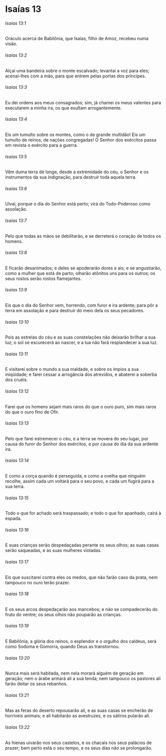 # Isaías 13

###### Isaías 13:1

Oráculo acerca de Babilônia, que Isaías, filho de Amoz, recebeu numa visão.

###### Isaías 13:2

Alçai uma bandeira sobre o monte escalvado; levantai a voz para eles; acenai-lhes com a mão, para que entrem pelas portas dos príncipes.

###### Isaías 13:3

Eu dei ordens aos meus consagrados; sim, já chamei os meus valentes para executarem a minha ira, os que exultam arrogantemente.

###### Isaías 13:4

Eis um tumulto sobre os montes, como o de grande multidão! Eis um tumulto de reinos, de nações congregadas! O Senhor dos exércitos passa em revista o exército para a guerra.

###### Isaías 13:5

Vêm duma terra de longe, desde a extremidade do céu, o Senhor e os instrumentos da sua indignação, para destruir toda aquela terra.

###### Isaías 13:6

Uivai, porque o dia do Senhor está perto; virá do Todo-Poderoso como assolação.

###### Isaías 13:7

Pelo que todas as mãos se debilitarão, e se derreterá o coração de todos os homens.

###### Isaías 13:8

E ficarão desanimados; e deles se apoderarão dores e ais; e se angustiarão, como a mulher que está de parto; olharão atônitos uns para os outros; os seus rostos serão rostos flamejantes.

###### Isaías 13:9

Eis que o dia do Senhor vem, horrendo, com furor e ira ardente; para pôr a terra em assolação e para destruir do meio dela os seus pecadores.

###### Isaías 13:10

Pois as estrelas do céu e as suas constelações não deixarão brilhar a sua luz; o sol se escurecerá ao nascer, e a lua não fará resplandecer a sua luz.

###### Isaías 13:11

E visitarei sobre o mundo a sua maldade, e sobre os ímpios a sua iniqüidade; e farei cessar a arrogância dos atrevidos, e abaterei a soberba dos cruéis.

###### Isaías 13:12

Farei que os homens sejam mais raros do que o ouro puro, sim mais raros do que o ouro fino de Ofir.

###### Isaías 13:13

Pelo que farei estremecer o céu, e a terra se movera do seu lugar, por causa do furor do Senhor dos exércitos, e por causa do dia da sua ardente ira.

###### Isaías 13:14

E como a corça quando é perseguida, e como a ovelha que ninguém recolhe, assim cada um voltará para o seu povo, e cada um fugirá para a sua terra.

###### Isaías 13:15

Todo o que for achado será traspassado; e todo o que for apanhado, cairá à espada.

###### Isaías 13:16

E suas crianças serão despedaçadas perante os seus olhos; as suas casas serão saqueadas, e as suas mulheres violadas.

###### Isaías 13:17

Eis que suscitarei contra eles os medos, que não farão caso da prata, nem tampouco no ouro terão prazer.

###### Isaías 13:18

E os seus arcos despedaçarão aos mancebos; e não se compadecerão do fruto do ventre; os seus olhos não pouparão as crianças.

###### Isaías 13:19

E Babilônia, a glória dos reinos, o esplendor e o orgulho dos caldeus, será como Sodoma e Gomorra, quando Deus as transtornou.

###### Isaías 13:20

Nunca mais será habitada, nem nela morará alguém de geração em geração; nem o árabe armará ali a sua tenda; nem tampouco os pastores ali farão deitar os seus rebanhos.

###### Isaías 13:21

Mas as feras do deserto repousarão ali, e as suas casas se encherão de horríveis animais; e ali habitarão as avestruzes, e os sátiros pularão ali.

###### Isaías 13:22

As hienas uivarão nos seus castelos, e os chacais nos seus palácios de prazer; bem perto está o seu tempo, e os seus dias não se prolongarão.

